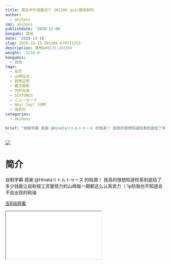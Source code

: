 ```yaml
---
title: 周日中午就看这个 201206 quiz做得到吗
author:
  - akihoni
zmz: akihoni
publishdate: '2020-12-06'
bangumi: 其他
date: '2020-12-16'
slug: 2020-12-15-201206-670711253
description: 其他&#8226;201206
weight: -1216.0
bangumis:
  - 其他
tags:
  - 综艺
  - 山崎弘也
  - 若林正恭
  - 春日俊彰
  - 内村光良
  - SIXTONES
  - ニューヨーク
  - Hey! Say! JUMP
  - 高桥光
categories:
  - akihoni

brief: "自制字幕 感谢 @Hinataリトルトゥース 的档源！ 我真的很想知道校革到底给了多少钱能让自称按工资量努力的山崎每一期都这么认真卖力（ 1p防我也不知道会不会出现的和谐"
---
```

![](https://raw.githubusercontent.com/tcgriffith/owaraisite/master/static/tmpimg/b06beac650ea696d48c4d955f23e7fd029cab451.png.480.jpg)
# 简介  
自制字幕
感谢 @Hinataリトルトゥース 的档源！
我真的很想知道校革到底给了多少钱能让自称按工资量努力的山崎每一期都这么认真卖力（
1p防我也不知道会不会出现的和谐  

[去B站观看](https://www.bilibili.com/video/av670711253/)
<div class ="resp-container"><iframe class="testiframe" src="//player.bilibili.com/player.html?aid=670711253"", scrolling="no", allowfullscreen="true" > </iframe></div> 
